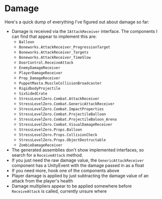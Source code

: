 # Damage

Here's a quick dump of everything I've figured out about damage so far:

- Damage is received via the `IAttackReceiver` interface. The components I can find that appear to implement this are:
  - `Balloon`
  - `Boneworks.AttackReceiver_ProgressionTarget`
  - `Boneworks.AttackReceiver_Targets`
  - `Boneworks.AttackReceiver_TimeSlow`
  - `DoorControl.ReceiveAttack`
  - `EnemyDamageReceiver`
  - `PlayerDamageReceiver`
  - `Prop_DamageReceiver`
  - `PuppetMasta.MuscleCollisionBroadcaster`
  - `RigidbodyProjectile`
  - `SixSidedCrate`
  - `StressLevelZero.Combat.AttackReceiver`
  - `StressLevelZero.Combat.GenericAttackReceiver`
  - `StressLevelZero.Combat.ImpactProperties`
  - `StressLevelZero.Combat.ProjectileBalloon`
  - `StressLevelZero.Combat.ProjectileBaloon_Arena`
  - `StressLevelZero.Combat.VisualDamageReceiver`
  - `StressLevelZero.Props.Balloon`
  - `StressLevelZero.Props.CollisionCheck`
  - `StressLevelZero.Props.ObjectDestructable`
  - `ZombieDamageReceiver`
- The generated assemblies don't show implemented interfaces, so search for a `ReceiveAttack` method.
- If you just need the raw damage value, the `GenericAttackReceiver` component has a UnityEvent with the damage passed in as a float
- If you need more, hook one of the components above
- Player damage is applied by just subtracting the damage value of an attack from the player's health
- Damage multipliers appear to be applied somewhere before `ReceiveAttack` is called, currently unsure where
